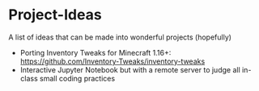 # Project-Ideas
A list of ideas that can be made into wonderful projects (hopefully)

- Porting Inventory Tweaks for Minecraft 1.16+: https://github.com/Inventory-Tweaks/inventory-tweaks
- Interactive Jupyter Notebook but with a remote server to judge all in-class small coding practices
